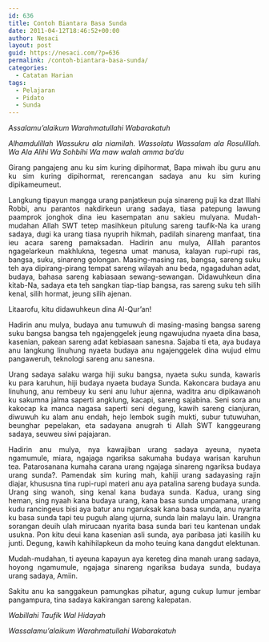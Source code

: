 ```yaml
---
id: 636
title: Contoh Biantara Basa Sunda
date: 2011-04-12T18:46:52+00:00
author: Nesaci
layout: post
guid: https://nesaci.com/?p=636
permalink: /contoh-biantara-basa-sunda/
categories:
  - Catatan Harian
tags:
  - Pelajaran
  - Pidato
  - Sunda
---
```

<p style="text-align: justify;">
  <em>Assalamu’alaikum Warahmatullahi Wabarakatuh</em>
</p>

<p style="text-align: justify;">
  <em>Alhamdulillah Wassukru ala niamilah. Wassolatu Wassalam ala Rosulillah. Wa Ala Alihi Wa Sohbihi Wa maw walah amma ba’du</em>
</p>

<p style="text-align: justify;">
  Girang pangajeng anu ku sim kuring dipihormat, Bapa miwah ibu guru anu ku sim kuring dipihormat, rerencangan sadaya anu ku sim kuring dipikameumeut.
</p>

<p style="text-align: justify;">
  Langkung tipayun mangga urang panjatkeun puja sinareng puji ka dzat Illahi Robbi, anu parantos nakdirkeun urang sadaya, tiasa patepung lawung paamprok jonghok dina ieu kasempatan anu sakieu mulyana. Mudah-mudahan Allah SWT tetep masihkeun pitulung sareng taufik-Na ka urang sadaya, dugi ka urang tiasa nyuprih hikmah, padilah sinareng manfaat, tina ieu acara sareng pamaksadan. Hadirin anu mulya, Alllah parantos ngagelarkeun makhlukna, tegesna umat manusa, kalayan rupi-rupi ras, bangsa, suku, sinareng golongan. Masing-masing ras, bangsa, sareng suku teh aya dipirang-pirang tempat sareng wilayah anu beda, ngagaduhan adat, budaya, bahasa sareng kabiasaan sewang-sewangan. Didawuhkeun dina kitab-Na, sadaya eta teh sangkan tiap-tiap bangsa, ras sareng suku teh silih kenal, silih hormat, jeung silih ajenan.
</p>

<p style="text-align: justify;">
  Litaarofu, kitu didawuhkeun dina Al-Qur’an!
</p>

<p style="text-align: justify;">
  Hadirin anu mulya, budaya anu tumuwuh di masing-masing bangsa sareng suku bangsa bangsa teh ngajenggelek jeung ngawujudna nyaeta dina basa, kasenian, pakean sareng adat kebiasaan sanesna. Sajaba ti eta, aya budaya anu langkung linuhung nyaeta budaya anu ngajenggelek dina wujud elmu pangaweruh, teknologi sareng anu sanesna.
</p>

<p style="text-align: justify;">
  Urang sadaya salaku warga hiji suku bangsa, nyaeta suku sunda, kawaris ku para karuhun, hiji budaya nyaeta budaya Sunda. Kakoncara budaya anu linuhung, anu rembeuy ku seni anu luhur ajenna, waditra anu dipikawanoh ku sakumna jalma saperti angklung, kacapi, sareng sajabina. Seni sora anu kakocap ka manca nagasa saperti seni degung, kawih sareng cianjuran, diwuwuh ku alam anu endah, hejo lembok sugih mukti, subur tutuwuhan, beunghar pepelakan, eta sadayana anugrah ti Allah SWT kanggeurang sadaya, seuweu siwi pajajaran.
</p>

<p style="text-align: justify;">
  Hadirin anu mulya, nya kawajiban urang sadaya ayeuna, nyaeta ngamumule, miara, ngajaga ngariksa sakumaha budaya warisan karuhun tea. Patarosanana kumaha carana urang ngajaga sinareng ngariksa budaya urang sunda?. Pamendak sim kuring mah, kahiji urang sadayasing rajin diajar, khususna tina rupi-rupi materi anu aya patalina sareng budaya sunda. Urang sing wanoh, sing kenal kana budaya sunda. Kadua, urang sing heman, sing nyaah kana budaya urang, kana basa sunda umpamana, urang kudu rancingeus bisi aya batur anu ngaruksak kana basa sunda, anu nyarita ku basa sunda tapi teu puguh alang ujurna, sunda lain malayu lain. Urangna sorangan deuih ulah mirucaan nyarita basa sunda bari teu kantenan undak usukna. Pon kitu deui kana kasenian asli sunda, aya paribasa jati kasilih ku junti. Degung, kawih kahihilapkeun da moho teuing kana dangdut elektunan.
</p>

<p style="text-align: justify;">
  Mudah-mudahan, ti ayeuna kapayun aya kereteg dina manah urang sadaya, hoyong ngamumule, ngajaga sinareng ngariksa budaya sunda, budaya urang sadaya, Amiin.
</p>

<p style="text-align: justify;">
  Sakitu anu ka sanggakeun pamungkas pihatur, agung cukup lumur jembar pangampura, tina sadaya kakirangan sareng kalepatan.
</p>

<p style="text-align: justify;">
  <em>Wabillahi Taufik Wal Hidayah</em>
</p>

<p style="text-align: justify;">
  <em>Wassalamu’alaikum Warahmatullahi Wabarakatuh</em>
</p>